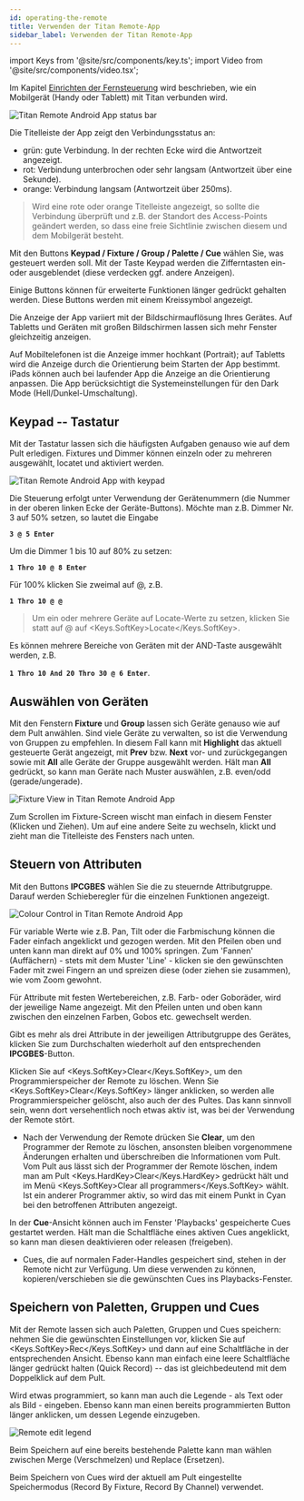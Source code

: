 ```yaml
---
id: operating-the-remote
title: Verwenden der Titan Remote-App
sidebar_label: Verwenden der Titan Remote-App
---
```


import Keys from '@site/src/components/key.ts';
import Video from '@site/src/components/video.tsx';

Im Kapitel [Einrichten der Fernsteuerung](setting-up-the-remote.md) wird beschrieben,
wie ein Mobilgerät (Handy oder Tablett) mit Titan verbunden wird.

![Titan Remote Android App status bar](/docs/images/Remote-Topbar.png)

Die Titelleiste der App zeigt den Verbindungsstatus an:
- grün: gute Verbindung. In der rechten Ecke wird die Antwortzeit angezeigt. 
- rot: Verbindung unterbrochen oder sehr langsam (Antwortzeit über eine Sekunde). 
- orange: Verbindung langsam (Antwortzeit über 250ms).

> Wird eine rote oder orange Titelleiste angezeigt, so sollte die Verbindung überprüft und z.B. der 
Standort des Access-Points geändert werden, so dass eine freie Sichtlinie zwischen diesem und dem Mobilgerät besteht.

Mit den Buttons **Keypad / Fixture / Group / Palette / Cue** wählen Sie, was gesteuert werden soll. 
Mit der Taste Keypad werden die Zifferntasten ein- oder ausgeblendet (diese verdecken ggf. andere Anzeigen).

Einige Buttons können für erweiterte Funktionen länger gedrückt gehalten werden. Diese Buttons werden 
mit einem Kreissymbol angezeigt.

Die Anzeige der App variiert mit der Bildschirmauflösung Ihres Gerätes. Auf Tabletts und Geräten mit großen 
Bildschirmen lassen sich mehr Fenster gleichzeitig anzeigen.

Auf Mobiltelefonen ist die Anzeige immer hochkant (Portrait); auf Tabletts wird die Anzeige durch die Orientierung beim Starten der App bestimmt. iPads können auch bei laufender App die Anzeige an die Orientierung anpassen. Die App berücksichtigt die Systemeinstellungen für den Dark Mode (Hell/Dunkel-Umschaltung).

## Keypad -- Tastatur

Mit der Tastatur lassen sich die häufigsten Aufgaben genauso wie auf dem Pult erledigen. Fixtures 
und Dimmer können einzeln oder zu mehreren ausgewählt, locatet und aktiviert werden.

![Titan Remote Android App with keypad](/docs/images/Remote-Keypad.png)

Die Steuerung erfolgt unter Verwendung der Gerätenummern (die Nummer in der oberen linken Ecke der 
Geräte-Buttons). Möchte man z.B. Dimmer Nr. 3 auf 50% setzen, so lautet die Eingabe

**`3 @ 5 Enter`**

Um die Dimmer 1 bis 10 auf 80% zu setzen:

**`1 Thro 10 @ 8 Enter`**

Für 100% klicken Sie zweimal auf @, z.B.

**`1 Thro 10 @ @`**

> Um ein oder mehrere Geräte auf Locate-Werte zu setzen, klicken Sie statt
auf @ auf <Keys.SoftKey>Locate</Keys.SoftKey>.

Es können mehrere Bereiche von Geräten mit der AND-Taste ausgewählt
werden, z.B.

**`1 Thro 10 And 20 Thro 30 @ 6 Enter`**.

## Auswählen von Geräten

Mit den Fenstern **Fixture** und **Group** lassen sich Geräte genauso wie auf dem Pult anwählen. 
Sind viele Geräte zu verwalten, so ist die Verwendung von Gruppen zu empfehlen. In diesem Fall 
kann mit **Highlight** das aktuell gesteuerte Gerät angezeigt, mit **Prev** bzw. **Next** vor- und zurückgegangen 
sowie mit **All** alle Geräte der Gruppe ausgewählt werden. Hält man **All** gedrückt, so kann 
man Geräte nach Muster auswählen, z.B. even/odd (gerade/ungerade).

![Fixture View in Titan Remote Android App](/docs/images/Remote-Fixtures.png)

Zum Scrollen im Fixture-Screen wischt man einfach in diesem Fenster (Klicken und Ziehen). Um auf eine 
andere Seite zu wechseln, klickt und zieht man die Titelleiste des Fensters nach unten.

## Steuern von Attributen

Mit den Buttons **IPCGBES** wählen Sie die zu steuernde Attributgruppe. Darauf werden Schieberegler
für die einzelnen Funktionen angezeigt.

![Colour Control in Titan Remote Android App](/docs/images/Remote-Colour-Attributes.png)

Für variable Werte wie z.B. Pan, Tilt oder die Farbmischung können die Fader einfach angeklickt und 
gezogen werden. Mit den Pfeilen oben und unten kann man direkt auf 0% und 100% springen. Zum 'Fannen' 
(Auffächern) - stets mit dem Muster 'Line' - klicken sie den gewünschten Fader mit zwei Fingern an und spreizen 
diese (oder ziehen sie zusammen), wie vom Zoom gewohnt.

Für Attribute mit festen Wertebereichen, z.B. Farb- oder Goboräder, wird der jeweilige Name angezeigt. 
Mit den Pfeilen unten und oben kann zwischen den einzelnen Farben, Gobos etc. gewechselt werden.

Gibt es mehr als drei Attribute in der jeweiligen Attributgruppe des Gerätes, klicken Sie zum 
Durchschalten wiederholt auf den entsprechenden **IPCGBES**-Button.

Klicken Sie auf <Keys.SoftKey>Clear</Keys.SoftKey>, um den Programmierspeicher der Remote zu
löschen. Wenn Sie <Keys.SoftKey>Clear</Keys.SoftKey> länger anklicken, so werden alle
Programmierspeicher gelöscht, also auch der des Pultes. Das kann
sinnvoll sein, wenn dort versehentlich noch etwas aktiv ist, was bei der
Verwendung der Remote stört.

- Nach der Verwendung der Remote drücken Sie **Clear**, um den Programmer der Remote zu löschen, ansonsten 
bleiben vorgenommene Änderungen erhalten und überschreiben die Informationen vom Pult. Vom Pult aus lässt 
sich der Programmer der Remote löschen, indem man am Pult <Keys.HardKey>Clear</Keys.HardKey> gedrückt hält 
und im Menü <Keys.SoftKey>Clear all programmers</Keys.SoftKey> wählt. Ist ein anderer Programmer aktiv, so 
wird das mit einem Punkt in Cyan bei den betroffenen Attributen angezeigt.

In der **Cue**-Ansicht können auch im Fenster 'Playbacks' gespeicherte 
Cues gestartet werden. Hält man die Schaltfläche eines aktiven Cues 
angeklickt, so kann man diesen deaktivieren oder releasen (freigeben).

- Cues, die auf normalen Fader-Handles gespeichert sind, stehen in der 
  Remote nicht zur Verfügung. Um diese verwenden zu können, kopieren/verschieben 
  sie die gewünschten Cues ins Playbacks-Fenster.

## Speichern von Paletten, Gruppen und Cues

Mit der Remote lassen sich auch Paletten, Gruppen und Cues speichern: nehmen
Sie die gewünschten Einstellungen vor, klicken Sie auf <Keys.SoftKey>Rec</Keys.SoftKey> und dann
auf eine Schaltfläche in der entsprechenden Ansicht. Ebenso kann man
einfach eine leere Schaltfläche länger gedrückt halten (Quick Record) --
das ist gleichbedeutend mit dem Doppelklick auf dem Pult.

Wird etwas programmiert, so kann man auch die Legende - als Text oder als Bild - eingeben. Ebenso kann man einen 
bereits programmierten Button länger anklicken, um dessen Legende einzugeben.

![Remote edit legend](/docs/images/Remote-Legend.png)

Beim Speichern auf eine bereits bestehende Palette kann man wählen zwischen Merge (Verschmelzen) und Replace (Ersetzen).

Beim Speichern von Cues wird der aktuell am Pult eingestellte Speichermodus (Record By Fixture, Record By Channel) verwendet.
